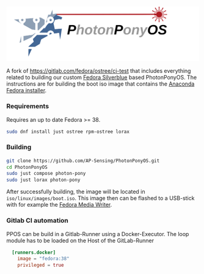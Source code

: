 ![PhotonPonyOS](branding/ppos.svg)

A fork of https://gitlab.com/fedora/ostree/ci-test that includes everything related to building our custom [Fedora Silverblue](https://fedoraproject.org/silverblue/) based PhotonPonyOS.
The instructions are for building the boot iso image that contains the [Anaconda Fedora installer](https://fedoraproject.org/wiki/Anaconda).

### Requirements

Requires an up to date Fedora >= 38.

```bash
sudo dnf install just ostree rpm-ostree lorax
```

### Building

```bash
git clone https://github.com/AP-Sensing/PhotonPonyOS.git
cd PhotonPonyOS
sudo just compose photon-pony
sudo just lorax photon-pony
```
 
After successfully building, the image will be located in `iso/linux/images/boot.iso`.
This image then can be flashed to a USB-stick with for example the [Fedora Media Writer](https://flathub.org/apps/org.fedoraproject.MediaWriter).


### Gitlab CI automation

PPOS can be build in a Gitlab-Runner using a Docker-Executor.
The loop module has to be loaded on the Host of the GitLab-Runner
```toml
  [runners.docker]
    image = "fedora:38"
    privileged = true
```

